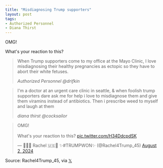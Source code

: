 ```yaml
---
title: "Misdiagnosing Trump supporters"
layout: post
tags:
- Authorized Personnel
- Diana Thirst
---
```


OMG!

What's your reaction to this?

> When Trump supporters come to my office at the Mayo Clinic, I love misdiagnosing their healthy pregnancies as ectopic so they have to abort their white fetuses.
>
> <cite>Authorized Personnel @drifkin</cite>

> I'm a doctor at an urgent care clinic in seattle, & when foolish trump supporters dare ask me for help i love to misdiagnose them and give them viramins instead of antibiotics. Then i prescribe weed to myself and laugh at them
>
> <cite>diana thirst @cocksailor</cite>

<blockquote class="twitter-tweet"><p lang="en" dir="ltr">OMG!<br /><br />What&#39;s your reaction to this? <a href="https://t.co/H34DdcpdSK">pic.twitter.com/H34DdcpdSK</a></p>&mdash; 🗽🇺🇸 Rachel 🇺🇸🗽 ✨#TRUMPWON✨ (@Rachel4Trump_45) <a href="https://twitter.com/Rachel4Trump_45/status/1819461259403972633?ref_src=twsrc%5Etfw">August 2, 2024</a></blockquote> <script async src="https://platform.twitter.com/widgets.js" charset="utf-8"></script>

Source: Rachel4Trump_45, via [𝕏](https://x.com)
